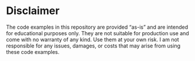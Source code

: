 
# Disclaimer
The code examples in this repository are provided “as-is” and are intended for educational purposes only. They are not suitable for production use and come with no warranty of any kind. Use them at your own risk. I am not responsible for any issues, damages, or costs that may arise from using these code examples.
